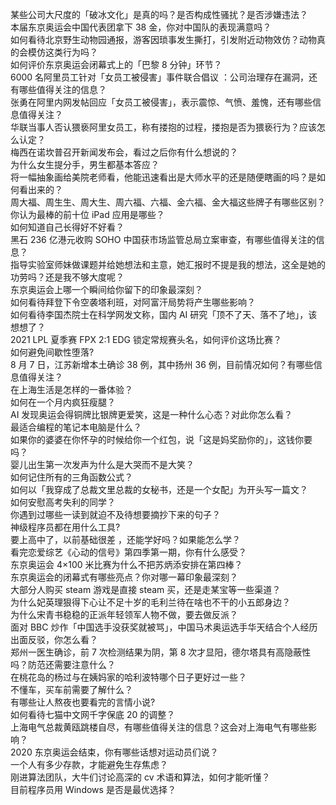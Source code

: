 某些公司大尺度的「破冰文化」是真的吗？是否构成性骚扰？是否涉嫌违法？  
本届东京奥运会中国代表团拿下 38 金，你对中国队的表现满意吗？  
如何看待北京野生动物园通报，游客因琐事发生撕打，引发附近动物效仿？动物真的会模仿这类行为吗？  
如何评价东京奥运会闭幕式上的「巴黎 8 分钟」环节？  
6000 名阿里员工针对「女员工被侵害」事件联合倡议 ：公司治理存在漏洞，还有哪些值得关注的信息？  
张勇在阿里内网发帖回应「女员工被侵害」，表示震惊、气愤、羞愧，还有哪些信息值得关注？  
华联当事人否认猥亵阿里女员工，称有搂抱的过程，搂抱是否为猥亵行为？应该怎么认定？  
梅西在诺坎普召开新闻发布会，看过之后你有什么想说的？  
为什么女生提分手，男生都基本答应？  
将一幅抽象画给美院老师看，他能迅速看出是大师水平的还是随便瞎画的吗？是如何看出来的？  
周大福、周生生、周大生、周六福、六福、金六福、金大福这些牌子有哪些区别？  
你认为最棒的前十位 iPad 应用是哪些？  
如何知道自己长得好不好看？  
黑石 236 亿港元收购 SOHO 中国获市场监管总局立案审查，有哪些值得关注的信息？  
指导实验室师妹做课题并给她想法和主意，她汇报时不提是我的想法，这全是她的功劳吗？还是我不够大度呢？  
东京奥运会上哪一个瞬间给你留下的印象最深刻？  
如何看待拜登下令空袭塔利班，对阿富汗局势将产生哪些影响？  
如何看待李国杰院士在科学网发文称，国内 AI 研究「顶不了天、落不了地」，该想想了？  
2021 LPL 夏季赛 FPX 2:1 EDG 锁定常规赛头名，如何评价这场比赛？  
如何避免间歇性堕落?  
8 月 7 日，江苏新增本土确诊 38 例，其中扬州 36 例，目前情况如何？有哪些信息值得关注？  
在上海生活是怎样的一番体验？  
如何在一个月内疯狂瘦腿？  
AI 发现奥运会得铜牌比银牌更爱笑，这是一种什么心态？对此你怎么看？  
最适合编程的笔记本电脑是什么？  
如果你的婆婆在你怀孕的时候给你一个红包，说「这是妈奖励你的」，这钱你要吗？  
婴儿出生第一次发声为什么是大哭而不是大笑？  
如何记住所有的三角函数公式？  
如何以「我穿成了总裁文里总裁的女秘书，还是一个女配」为开头写一篇文？  
如何安慰高考失利的同学？  
你遇到过哪些一读到就迫不及待想要摘抄下来的句子？  
神级程序员都在用什么工具?  
要上高中了，以前基础很差 ，还能学好吗？如果能怎么学？  
看完恋爱综艺《心动的信号》第四季第一期，你有什么感受？  
东京奥运会 4×100 米比赛为什么不把苏炳添安排在第四棒？  
东京奥运会的闭幕式有哪些亮点？你对哪一幕印象最深刻？  
大部分人购买 steam 游戏是直接 steam 买，还是走某宝等一些渠道？  
为什么妃英理狠得下心让不足十岁的毛利兰待在啥也不干的小五郎身边？  
为什么宋青书稳稳的正派年轻领军人物不做，要去做反派？  
面对 BBC 炒作「中国选手没获奖就被骂」，中国马术奥运选手华天结合个人经历出面反驳，你怎么看？  
郑州一医生确诊，前 7 次检测结果为阴，第 8 次才显阳，德尔塔具有高隐蔽性吗？防范还需要注意什么？  
在桃花岛的杨过与在姨妈家的哈利波特哪个日子更好过一些？  
不懂车，买车前需要了解什么？  
有哪些让人熬夜也要看完的言情小说?  
如何看待七猫中文网千字保底 20 的调整？  
上海电气总裁黄瓯跳楼自尽，有哪些值得关注的信息？这会对上海电气有哪些影响？  
2020 东京奥运会结束，你有哪些话想对运动员们说？  
一个人有多少存款，才能避免生存焦虑？  
刚进算法团队，大牛们讨论高深的 cv 术语和算法，如何才能听懂？  
目前程序员用 Windows 是否是最优选择？  
